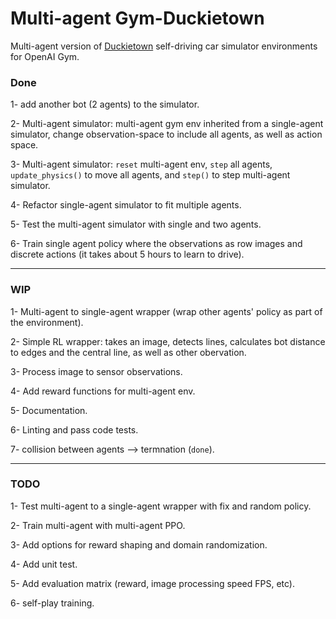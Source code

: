 # Multi-agent Gym-Duckietown

Multi-agent version of [Duckietown](http://duckietown.org/) self-driving car simulator environments for OpenAI Gym.

### Done
1- add another bot (2 agents) to the simulator.

2- Multi-agent simulator: multi-agent gym env inherited from a single-agent simulator, change observation-space to include all agents, as well as action space.

3- Multi-agent simulator: `reset` multi-agent env, `step` all agents, `update_physics()` to move all agents, and `step()` to step multi-agent simulator.

4- Refactor single-agent simulator to fit multiple agents.

5- Test the multi-agent simulator with single and two agents. 

6- Train single agent policy where the observations as row images and discrete actions (it takes about 5 hours to learn to drive).

---
### WIP
1- Multi-agent to single-agent wrapper (wrap other agents' policy as part of the environment).

2- Simple RL wrapper: takes an image, detects lines, calculates bot distance to edges and the central line, as well as other obervation.

3- Process image to sensor observations.

4- Add reward functions for multi-agent env.

5- Documentation.

6- Linting and pass code tests.

7- collision between agents --> termnation (`done`).

---
### TODO
1- Test multi-agent to a single-agent wrapper with fix and random policy.

2- Train multi-agent with multi-agent PPO.

3- Add options for reward shaping and domain randomization.

4- Add unit test.

5- Add evaluation matrix (reward, image processing speed FPS, etc).

6- self-play training.
